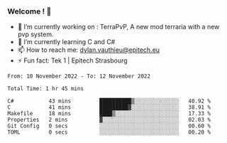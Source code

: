 ### Welcome ! 👋

- 🔭 I’m currently working on : TerraPvP, A new mod terraria with a new pvp system.
- 🌱 I’m currently learning C and C#
- 📫 How to reach me: dylan.vauthieu@epitech.eu
- ⚡ Fun fact: Tek 1 | Epitech Strasbourg

<!--START_SECTION:waka-->

```text
From: 10 November 2022 - To: 12 November 2022

Total Time: 1 hr 45 mins

C#           43 mins         ██████████▒░░░░░░░░░░░░░░   40.92 %
C            41 mins         █████████▓░░░░░░░░░░░░░░░   38.91 %
Makefile     18 mins         ████▒░░░░░░░░░░░░░░░░░░░░   17.33 %
Properties   2 mins          ▓░░░░░░░░░░░░░░░░░░░░░░░░   02.03 %
Git Config   0 secs          ░░░░░░░░░░░░░░░░░░░░░░░░░   00.60 %
TOML         0 secs          ░░░░░░░░░░░░░░░░░░░░░░░░░   00.20 %
```

<!--END_SECTION:waka-->